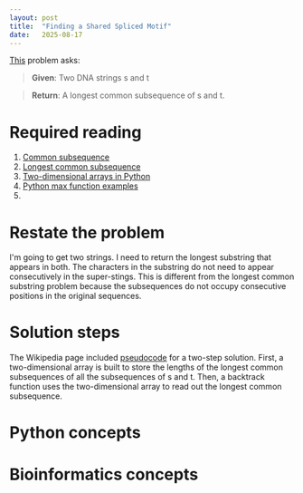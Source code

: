 ```yaml
---
layout: post
title:  "Finding a Shared Spliced Motif"
date:   2025-08-17
---
```


[This](https://rosalind.info/problems/lcsq/) problem asks:

> **Given**: Two DNA strings s and t

> **Return**: A longest common subsequence of s and t.

<!--break-->

# Required reading
1. [Common subsequence](https://rosalind.info/glossary/common-subsequence/)
2. [Longest common subsequence](https://en.wikipedia.org/wiki/Longest_common_subsequence)
3. [Two-dimensional arrays in Python](https://www.geeksforgeeks.org/python/python-using-2d-arrays-lists-the-right-way/)
4. [Python max function examples](https://www.w3schools.com/python/ref_func_max.asp)
5. 

# Restate the problem
I'm going to get two strings. I need to return the longest substring that appears in both. The characters in the substring do not need to appear consecutively in the super-stings. This is different from the longest common substring problem because the subsequences do not occupy consecutive positions in the original sequences.

# Solution steps
The Wikipedia page included [pseudocode](https://en.wikipedia.org/wiki/Pseudocode) for a two-step solution. First, a two-dimensional array is built to store the lengths of the longest common subsequences of all the subsequences of s and t.
Then, a backtrack function uses the two-dimensional array to read out the longest common subsequence.


# Python concepts

# Bioinformatics concepts